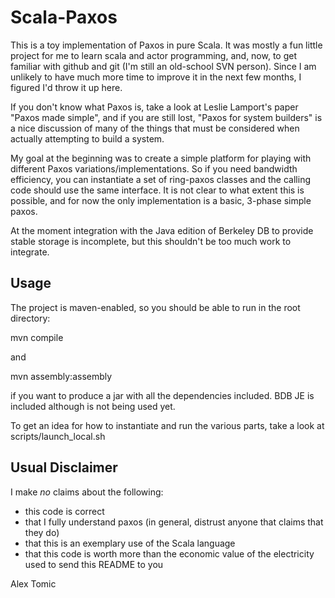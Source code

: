 Scala-Paxos
===========

This is a toy implementation of Paxos in pure Scala. It was mostly a fun little project for me to learn scala and actor programming, and, now, to get familiar with github and git (I'm still an old-school SVN person). Since I am unlikely to have much more time to improve it in the next few months, I figured I'd throw it up here.

If you don't know what Paxos is, take a look at Leslie Lamport's paper "Paxos made simple", and if you are still lost, "Paxos for system builders" is a nice discussion of many of the things that must be considered when actually attempting to build a system.

My goal at the beginning was to create a simple platform for playing with different Paxos variations/implementations. So if you need bandwidth efficiency, you can instantiate a set of ring-paxos classes and the calling code should use the same interface. It is not clear to what extent this is possible, and for now the only implementation is a basic, 3-phase simple paxos. 

At the moment integration with the Java edition of Berkeley DB to provide stable storage is incomplete, but this shouldn't be too much work to integrate.

Usage
-----
The project is maven-enabled, so you should be able to run in the root directory:

mvn compile

and

mvn assembly:assembly

if you want to produce a jar with all the dependencies included. BDB JE is included although is not being used yet.

To get an idea for how to instantiate and run the various parts, take a look at scripts/launch\_local.sh

Usual Disclaimer
----------------

I make *no* claims about the following:
- this code is correct
- that I fully understand paxos (in general, distrust anyone that claims that they do)
- that this is an exemplary use of the Scala language
- that this code is worth more than the economic value of the electricity used to send this README to you

Alex Tomic
